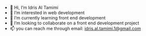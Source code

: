 - 👋 Hi, I’m Idris Al Tamimi
- 👀 I’m interested in web development
- 🌱 I’m currently learning front end development
- 💞️ I’m looking to collaborate on a front end development project 
- 📫 you can reach me through email: idris.al.tamimi.1@gmail.com
